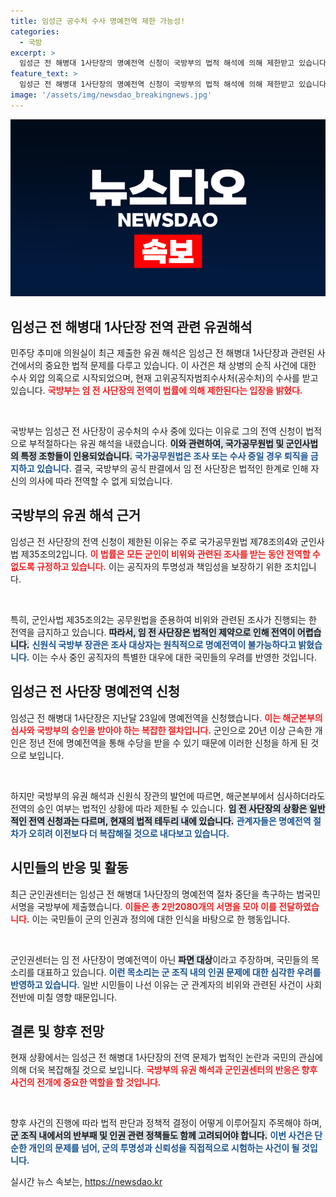 ```yaml
---
title: 임성근 공수처 수사 명예전역 제한 가능성!
categories:
  - 국방
excerpt: >
  임성근 전 해병대 1사단장의 명예전역 신청이 국방부의 법적 해석에 의해 제한받고 있습니다. 공수처 수사 중인 그를 두고 통합군인권센터는 반대 서명을 제출하며 강력 반발하고 있습니다. 과연 그 결론은?
feature_text: >
  임성근 전 해병대 1사단장의 명예전역 신청이 국방부의 법적 해석에 의해 제한받고 있습니다. 공수처 수사 중인 그를 두고 통합군인권센터는 반대 서명을 제출하며 강력 반발하고 있습니다. 과연 그 결론은?
image: '/assets/img/newsdao_breakingnews.jpg'
---
```


<p><img src="/assets/img/newsdao_breakingnews.jpg" alt="ranknews 속보" /></p>

<h2 data-ke-size="size26">임성근 전 해병대 1사단장 전역 관련 유권해석</h2>

<p>민주당 추미애 의원실이 최근 제출한 유권 해석은 임성근 전 해병대 1사단장과 관련된 사건에서의 중요한 법적 문제를 다루고 있습니다. 이 사건은 채 상병의 순직 사건에 대한 수사 외압 의혹으로 시작되었으며, 현재 고위공직자범죄수사처(공수처)의 수사를 받고 있습니다. <b><span style="color: #ee2323;">국방부는 임 전 사단장의 전역이 법률에 의해 제한된다는 입장을 밝혔다.</span></b> </p>

<p data-ke-size="size16">&nbsp;</p>

<p>국방부는 임성근 전 사단장이 공수처의 수사 중에 있다는 이유로 그의 전역 신청이 법적으로 부적절하다는 유권 해석을 내렸습니다. <b><span style="background-color: #21538527;">이와 관련하여, 국가공무원법 및 군인사법의 특정 조항들이 인용되었습니다.</span></b> <b><span style="color: #1a5490;">국가공무원법은 조사 또는 수사 중일 경우 퇴직을 금지하고 있습니다.</span></b> 결국, 국방부의 공식 판결에서 임 전 사단장은 법적인 한계로 인해 자신의 의사에 따라 전역할 수 없게 되었습니다.</p>

<h2 data-ke-size="size26">국방부의 유권 해석 근거</h2>

<p>임성근 전 사단장의 전역 신청이 제한된 이유는 주로 국가공무원법 제78조의4와 군인사법 제35조의2입니다. <b><span style="color: #ee2323;">이 법률은 모든 군인이 비위와 관련된 조사를 받는 동안 전역할 수 없도록 규정하고 있습니다.</span></b> 이는 공직자의 투명성과 책임성을 보장하기 위한 조치입니다. </p>

<p data-ke-size="size16">&nbsp;</p>

<p>특히, 군인사법 제35조의2는 공무원법을 준용하여 비위와 관련된 조사가 진행되는 한 전역을 금지하고 있습니다. <b><span style="background-color: #21538527;">따라서, 임 전 사단장은 법적인 제약으로 인해 전역이 어렵습니다.</span></b> <b><span style="color: #1a5490;">신원식 국방부 장관은 조사 대상자는 원칙적으로 명예전역이 불가능하다고 밝혔습니다.</span></b> 이는 수사 중인 공직자의 특별한 대우에 대한 국민들의 우려를 반영한 것입니다.</p>

<h2 data-ke-size="size26">임성근 전 사단장 명예전역 신청</h2>

<p>임성근 전 해병대 1사단장은 지난달 23일에 명예전역을 신청했습니다. <b><span style="color: #ee2323;">이는 해군본부의 심사와 국방부의 승인을 받아야 하는 복잡한 절차입니다.</span></b> 군인으로 20년 이상 근속한 개인은 정년 전에 명예전역을 통해 수당을 받을 수 있기 때문에 이러한 신청을 하게 된 것으로 보입니다.</p>

<p data-ke-size="size16">&nbsp;</p>

<p>하지만 국방부의 유권 해석과 신원식 장관의 발언에 따르면, 해군본부에서 심사하더라도 전역의 승인 여부는 법적인 상황에 따라 제한될 수 있습니다. <b><span style="background-color: #21538527;">임 전 사단장의 상황은 일반적인 전역 신청과는 다르며, 현재의 법적 테두리 내에 있습니다.</span></b> <b><span style="color: #1a5490;">관계자들은 명예전역 절차가 오히려 이전보다 더 복잡해질 것으로 내다보고 있습니다.</span></b></p>

<h2 data-ke-size="size26">시민들의 반응 및 활동</h2>

<p>최근 군인권센터는 임성근 전 해병대 1사단장의 명예전역 절차 중단을 촉구하는 범국민 서명을 국방부에 제출했습니다. <b><span style="color: #ee2323;">이들은 총 2만2080개의 서명을 모아 이를 전달하였습니다.</span></b> 이는 국민들이 군의 인권과 정의에 대한 인식을 바탕으로 한 행동입니다.</p>

<p data-ke-size="size16">&nbsp;</p>

<p>군인권센터는 임 전 사단장이 명예전역이 아닌 <b><span style="background-color: #21538527;">파면 대상</span></b>이라고 주장하며, 국민들의 목소리를 대표하고 있습니다. <b><span style="color: #1a5490;">이런 목소리는 군 조직 내의 인권 문제에 대한 심각한 우려를 반영하고 있습니다.</span></b> 일반 시민들이 나선 이유는 군 관계자의 비위와 관련된 사건이 사회 전반에 미칠 영향 때문입니다.</p>

<h2 data-ke-size="size26">결론 및 향후 전망</h2>

<p>현재 상황에서는 임성근 전 해병대 1사단장의 전역 문제가 법적인 논란과 국민의 관심에 의해 더욱 복잡해질 것으로 보입니다. <b><span style="color: #ee2323;">국방부의 유권 해석과 군인권센터의 반응은 향후 사건의 전개에 중요한 역할을 할 것입니다.</span></b></p>

<p data-ke-size="size16">&nbsp;</p>

<p>향후 사건의 진행에 따라 법적 판단과 정책적 결정이 어떻게 이루어질지 주목해야 하며, <b><span style="background-color: #21538527;">군 조직 내에서의 반부패 및 인권 관련 정책들도 함께 고려되어야 합니다.</span></b> <b><span style="color: #1a5490;">이번 사건은 단순한 개인의 문제를 넘어, 군의 투명성과 신뢰성을 직접적으로 시험하는 사건이 될 것입니다.</span></b></p>
실시간 뉴스 속보는, <a href="https://newsdao.kr" rel="dofollow">https://newsdao.kr</a>


